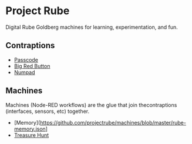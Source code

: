 # Project Rube

Digital Rube Goldberg machines for learning, experimentation, and fun.

## Contraptions

- [Passcode](https://github.com/projectrube/passcode)
- [Big Red Button](https://github.com/projectrube/big-red-button)
- [Numpad](https://github.com/projectrube/numpad)

## Machines

Machines (Node-RED workflows) are the glue that join thecontraptions (interfaces, sensors, etc) together.

- [Memory](https://github.com/projectrube/machines/blob/master/rube-memory.json]
- [Treasure Hunt](https://github.com/projectrube/passcode#treasure-map)